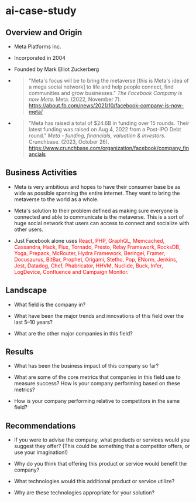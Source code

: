 # ai-case-study

## Overview and Origin

* Meta Platforms Inc.

* Incorporated in 2004

* Founded by Mark Elliot Zuckerberg

* > "Meta's focus will be to bring the metaverse [this is Meta's idea of a mega social network] to life and help people connect, find communities and grow businesses." 
*The Facebook Company is now Meta.* Meta. (2022, November 7). https://about.fb.com/news/2021/10/facebook-company-is-now-meta/

* > "Meta has raised a total of $24.6B in funding over 15 rounds. Their latest funding was raised on Aug 4, 2022 from a Post-IPO Debt round."
*Meta - funding, financials, valuation & investors.* Crunchbase. (2023, October 26). https://www.crunchbase.com/organization/facebook/company_financials

## Business Activities

* Meta is very ambitious and hopes to have their consumer base be as wide as possible spanning the entire internet. They want to bring the metaverse to the world as a whole.

* Meta's solution to their problem defined as making sure everyone is connected and able to communicate is the metaverse. This is a sort of huge social network that users can access to connect and socialize with other users.

* Just Facebook alone uses 
<span style='color: red'>React, PHP, GraphQL, Memcached, Cassandra, Hack, Flux, Tornado, Presto, Relay Framework, RocksDB, Yoga, Prepack, McRouter, Hydra Framework, Beringei, Framer, Docusaurus, BitBar, Prophet, Origami, Stetho, Pop, ENorm, Jenkins, Jest, Datadog, Chef, Phabricator, HHVM, Nuclide, Buck, Infer, LogDevice, Confluence and Campaign Monitor.</span>

## Landscape

* What field is the company in?

* What have been the major trends and innovations of this field over the last 5&ndash;10 years?

* What are the other major companies in this field?

## Results

* What has been the business impact of this company so far?

* What are some of the core metrics that companies in this field use to measure success? How is your company performing based on these metrics?

* How is your company performing relative to competitors in the same field?

## Recommendations

* If you were to advise the company, what products or services would you suggest they offer? (This could be something that a competitor offers, or use your imagination!)

* Why do you think that offering this product or service would benefit the company?

* What technologies would this additional product or service utilize?

* Why are these technologies appropriate for your solution?